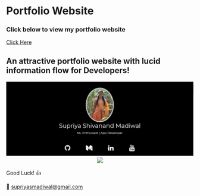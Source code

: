 # Portfolio Website

### Click below to view my portfolio website
[Click Here](https://supriya1511.github.io/SupriyaMadiwal/)

## An attractive portfolio website with lucid information flow for Developers!


<p align="center"> 
  <kbd>
  	<a href="https://supriya1511.github.io/SupriyaMadiwal/" target="_blank">
		<img src="Image1.jpg"></img>
	  <img src="Image2.jpd"></img>
	</a>
  </kbd>
</p>

Good Luck! :+1: 

:e-mail: supriyasmadiwal@gmail.com
